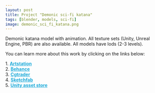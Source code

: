 ```yaml
---
layout: post 
title: Project "Demonic sci-fi katana" 
tags: [blender, models, sci-fi]
image: demonic_sci_fi_katana.png
---
```

Demonic katana model with animation.
All texture sets (Unity, Unreal Engine, PBR) are also available. 
All models have lods (2-3 levels).

<!--more-->

You can learn more about this work by clicking on the links below: <br/>

<div>
	1.
    <a href="https://www.artstation.com/artwork/w88vGg" target="_blank" style="font-weight: bold; color: #1CAAD9;">Artstation</a><br/>
	2.
	<a href="https://www.behance.net/gallery/71769839/Demonic-sci-fi-katana" target="_blank" style="font-weight: bold; color: #1CAAD9;">Behance</a><br/>	
	3.
	<a href="https://www.cgtrader.com/3d-models/military/melee/demonic-sci-fi-katana" target="_blank" style="font-weight: bold; color: #1CAAD9;">Cgtrader</a><br/>
	4.
	<a href="https://sketchfab.com/3d-models/demonic-sci-fi-katana-0381bc18ef0f45469e96dcf451733e23" target="_blank" style="font-weight: bold; color: #1CAAD9;">Sketchfab</a><br/>	
	5.
	<a href="https://assetstore.unity.com/packages/3d/characters/humanoids/demonic-sci-fi-katana-pbr-130724" target="_blank" style="font-weight: bold; color: #1CAAD9;">Unity asset store</a>
</div>